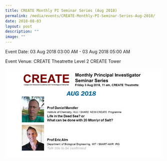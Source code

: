```yaml
---
title: CREATE Monthly PI Seminar Series (Aug 2018)
permalink: /media/events/CREATE-Monthly-PI-Seminar-Series-Aug-2018/
date: 2018-08-03
layout: post
description: ""
image: ""
---
```

Event Date: 03 Aug 2018 03:00 AM - 03 Aug 2018 05:00 AM

Event Venue: CREATE Theatrette Level 2 CREATE Tower

![](/images/Events/Aug%202018.png)